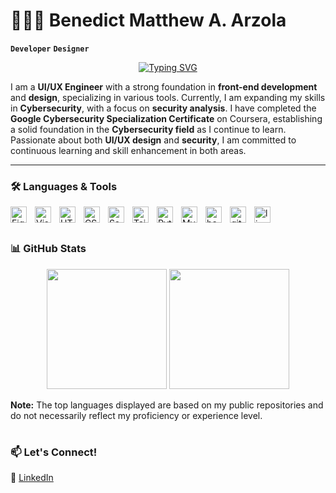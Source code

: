 # 🧑🏼‍💻 Benedict Matthew A. Arzola
**`Developer`** **`Designer`**
<p align="center">
    <a href="https://git.io/typing-svg">
        <img src="https://readme-typing-svg.demolab.com?font=Fira+Code&pause=1000&color=FFD700&center=true&vCenter=true&width=435&lines=UI%2FUX+Engineer;Cybersecurity+Enthusiast;Experienced+Front-End+UI+Dev;Passionate+about+design+and+security;Always+learning%2C+always+evolving" alt="Typing SVG"/>
    </a>
</p>

I am a **UI/UX Engineer** with a strong foundation in **front-end development** and **design**, specializing in various tools. Currently, I am expanding my skills in **Cybersecurity**, with a focus on **security analysis**. I have completed the **Google Cybersecurity Specialization Certificate** on Coursera, establishing a solid foundation in the **Cybersecurity field** as I continue to learn. Passionate about both **UI/UX design** and **security**, I am committed to continuous learning and skill enhancement in both areas.

---

### 🛠️ Languages & Tools
<img align="left" alt="Figma" width="26px" src="https://cdn.jsdelivr.net/gh/devicons/devicon@latest/icons/figma/figma-original.svg" style="padding-right:10px;" />
<img align="left" alt="Visual Studio Code" width="26px" src="https://cdn.jsdelivr.net/gh/devicons/devicon/icons/vscode/vscode-original.svg" style="padding-right:10px;" />
<img align="left" alt="HTML" width="26px" src="https://cdn.jsdelivr.net/gh/devicons/devicon@latest/icons/html5/html5-plain.svg" style="padding-right:10px;" />
<img align="left" alt="CSS3" width="26px" src="https://cdn.jsdelivr.net/gh/devicons/devicon@latest/icons/css3/css3-plain.svg" style="padding-right:10px;" />
<img align="left" alt="Sass" width="26px" src="https://cdn.jsdelivr.net/gh/devicons/devicon@latest/icons/sass/sass-original.svg" style="padding-right:10px;" />
<img align="left" alt="Tailwind" width="26px" src="https://cdn.jsdelivr.net/gh/devicons/devicon@latest/icons/tailwindcss/tailwindcss-original.svg" style="padding-right:10px" />
<img align="left" alt="Python" width="26px" src="https://cdn.jsdelivr.net/gh/devicons/devicon@latest/icons/python/python-original.svg" style="padding-right:10px;" />
<img align="left" alt="Mysql" width="26px" src="https://cdn.jsdelivr.net/gh/devicons/devicon@latest/icons/mysql/mysql-original-wordmark.svg" style="padding-right:10px;" />
<img align="left" alt="bash" width="26px" src="https://cdn.jsdelivr.net/gh/devicons/devicon@latest/icons/bash/bash-original.svg" style="padding-right:10px;" />
<img align="left" alt="git" width="26px" src="https://cdn.jsdelivr.net/gh/devicons/devicon@latest/icons/git/git-original.svg" style="padding-right:10px;" />
<img align="left" alt="linux" width="26px" src="https://cdn.jsdelivr.net/gh/devicons/devicon@latest/icons/linux/linux-original.svg" style="padding-right:10px;" />
<br />

#

### 📊 GitHub Stats
<p align="center">
    <img src="https://github-readme-stats.vercel.app/api?username=matthewarzola&show_icons=true&theme=react&hide_border=true" height="192px"/>
    <img src="https://github-readme-stats.vercel.app/api/top-langs/?username=matthewarzola&langs_count=8&layout=compact&theme=react&hide_border=true" height="192px"/>
</p>

**Note:** The top languages displayed are based on my public repositories and do not necessarily reflect my proficiency or experience level.

#

### 📫 Let's Connect!

🔗 [LinkedIn](https://www.linkedin.com/in/benedict-matthew-arzola)
